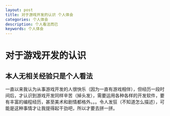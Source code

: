 ```yaml
---
layout: post
title: 对于游戏开发的认识 个人体会
categories: 个人体会
description: 个人看法而已
keywords: 个人体会
---
```


# 对于游戏开发的认识

## 本人无相关经验只是个人看法

一直以来我认为从事游戏开发的人很快乐（因为一直有游戏相伴），但经历一段时间后，才认识到游戏开发同样辛苦（掉头发），需要运用各种各样的开发软件，要有丰富的编程经历，甚至美术和剧情都格外。。。令人发狂（不知道怎么描述），可能是这种事情才让我提得起干劲吧，所以才要去拼一拼。
